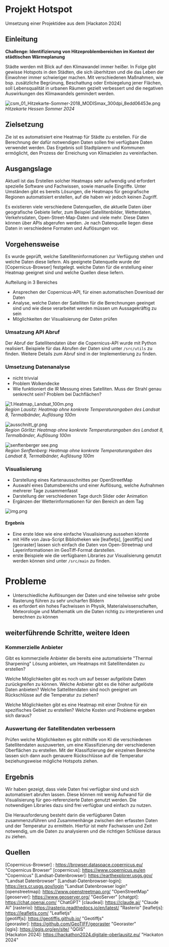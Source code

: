 # Projekt Hotspot

Umsetzung einer Projektidee aus dem [Hackaton 2024]

## Einleitung

**Challenge: Identifizierung von Hitzeproblembereichen im Kontext der städtischen Wärmeplanung**

Städte werden mit Blick auf den Klimawandel immer heißer. In Folge gibt gewisse Hotspots in den Städten, die sich überhitzen und die das Leben der Einwohner immer schwieriger machen. Mit verschiedenen Maßnahmen, wie bsp. zusätzliche Begrünung, Beschattung oder Entsiegelung jener Flächen, soll Lebensqualität in urbanen Räumen gezielt verbessert und die negativen Auswirkungen des Klimawandels gemindert werden.

![csm_01_Hitzekarte-Sommer-2018_MODISmax_300dpi_8edd06453e.png](img/csm_01_Hitzekarte-Sommer-2018_MODISmax_300dpi_8edd06453e.png)
*Hitzekarte Hessen Sommer 2024*




## Zielsetzung

Zie ist es automatisiert eine Heatmap für Städte zu erstellen. Für die Berechnung der dafür notwendigen Daten sollen frei verfügbare Daten verwendet werden.
Das Ergebnis soll Stadtplanern und Kommunen ermöglicht, den Prozess der Erreichung von Klimazielen zu vereinfachen. 


## Ausgangslage

Aktuell ist das Erstellen solcher Heatmaps sehr aufwendig und erfordert spezielle Software und Fachwissen, sowie manuelle Eingriffe. Unter Umständen gibt es bereits Lösungen, die Heatmaps für geografische Regionen automatisiert erstellen, auf die haben wir jedoch keinen Zugriff.

Es existieren viele verschiedene Datenquellen, die aktuelle Daten über geografische Gebiete liefer, zum Beispiel Satellitenbilder, Wetterdaten, Verkehrsdaten, Open-Street-Map-Daten und viele mehr. Diese Daten können über APIs abgerufen werden. Je nach Datenquelle liegen diese Daten in verschiedene Formaten und Auflösungen vor.


## Vorgehensweise

Es wurde geprüft, welche Satelliteninformationen zur Verfügung stehen und welche Daten diese liefern. Als geeignete Datenquelle wurde der [Copernicus-Browser] festgelegt.
welche Daten für die erstellung einer Heatmap geeignet sind und welche Quellen diese liefern. 

Aufteilung in 3 Bereiches
- Ansprechen der Copernicus-API, für einen automatischen Download der Daten
- Analyse, welche Daten der Satelliten für die Berechnungen geeinget sind und wie diese verarbeitet werden müssen um Aussagekräftig zu sein
- Möglichkeiten der Visualisierung der Daten prüfen



### Umsatzung API Abruf

Der Abruf der Satellitendaten über die Copernicus-API wurde mit Python realisiert. Beispiele für das Abrufen der Daten sind unter `/src/utils` zu finden. Weitere Details zum Abruf sind in der Implementierung zu finden.


### Umsetzung Datenanalyse

- nicht trivvial
- Problem Wolkendecke
- Wie funktioniert die IR Messung eines Satelliten. Muss der Strahl genau senkrecht sein? Problem bei Dachflächen?


![1.Heatmap_Landsat_100m.png](img/1.Heatmap_Landsat_100m.png)  
*Region Lausitz: Heatmap ohne konkrete Temperaturangaben des Landsat 8, Termalbänder, Auflösung 100m*

![ausschnitt_gr.png](img/ausschnitt_gr.png)  
*Region Görlitz: Heatmap ohne konkrete Temperaturangaben des Landsat 8, Termalbänder, Auflösung 100m*

![senftenberger see.png](img/senftenberger%20see.png)  
*Region Senftenberg: Heatmap ohne konkrete Temperaturangaben des Landsat 8, Termalbänder, Auflösung 100m*

###  Visualisierung

- Darstellung eines Kartenausschnittes per OpenStreetMap
- Auswahl eines Datumsbereichs und einer Auflösung, welche Aufnahmen mehrerer Tage zusammenfasst
- Darstellung der verschiedenen Tage durch Slider oder Animation
- Ergänzen der Wetterinformationen für den Bereich an dem Tag


![img.png](img/mockup.png)

#### Ergebnis 

- Eine erste Idee wie eine einfache Visualisierung aussehen könnte
- mit Hilfe von Java-Script Bibliotheken wie [leafletjs], [geotiffjs] und  [georaster] lassen sich einfach die Daten von Open-Streetmap und Layerinformationen im GeoTiff-Format darstellen.
- erste Beispiele wie die verfügbaren Libraries zur Visualisierung genutzt werden können sind unter `/src/main` zu finden.



# Probleme 

- Unterschiedliche Auflösungen der Daten und eine teilweise sehr grobe Rasterung führen zu sehr uncharfen Bildern 
- es erfordert ein hohes Fachwissen in Physik, Materialwissenschaften, Meteorologie und Mathematik um die Daten richtig zu interpretieren und berechnen zu können


## weiterführende Schritte, weitere Ideen

### Kommerzielle Anbieter
Gibt es kommerzielle Anbieter die bereits eine automatisierte "Thermal Sharpening" Lösung anbieten, um Heatmaps mit Satellitendaten zu erstellen? 

Welche Möglichkeiten gibt es noch um auf besser aufgelöste Daten zurückgreifen zu können. Welche Anbieter gibt es die höher aufgelöste Daten anbieten? Welche Sattelitendaten sind noch geeignet um Rückschlüsse auf die Temperatur zu ziehen?

Welche Möglichkeiten gibt es eine Heatmap mit einer Drohne für ein spezifisches Gebiet zu erstellen? Welche Kosten und Probleme ergeben sich daraus?


### Auswertung der Satellitendaten verbessern

Prüfen welche Möglichkeiten es gibt mithilfe von KI die verschiedenen Satellitendaten auszuwerten, um eine Klassifizierung der verschiedenen Oberflächen zu erstellen. Mit der Klassifizierung der einzelnen Bereiche lassen sich dann auch genauere Rückschlüsse auf die Temperatur beziehungsweise mögliche Hotspots ziehen.


## Ergebnis

Wir haben gezeigt, dass viele Daten frei verfügbar sind und sich automatisiert abrufen lassen. Diese können mit wenig Aufwand für die Visualisierung für geo-referenzierte Daten genutzt werden. Die notwendigen Libraries dazu sind frei verfügbar und einfach zu nutzen.

Die Herausforderung besteht darin die verfügbaren Daten zusammenzuführen und Zusammenhänge zwischen den erfassten Daten und der Temperatur zu ermitteln. Hierfür ist mehr Fachwissen und Zeit notwendig, um die Daten zu analysieren und die richtigen Schlüsse daraus zu ziehen.


## Quellen

[Copernicus-Browser] : https://browser.dataspace.copernicus.eu/ "Copernicus Browser"
[copernicus]: https://www.copernicus.eu/en "Copernicus"
[Landsat-Datenbrowser]: https://earthexplorer.usgs.gov/ "Landsat Datenbrowser"
[Landsat-Datenbrowser-login]: https://ers.cr.usgs.gov/login "Landsat Datenbrowser login"
[openstreetmap]: https://www.openstreetmap.org/ "OpenStreetMap"
[geoserver]: https://www.geoserver.org/ "GeoServer"
[chatgpt]: https://chat.openai.com/ "ChatGPT"
[claudeai]: https://claude.ai/ "Claude AI"
[rasterio]: https://rasterio.readthedocs.io/en/latest/ "Rasterio"
[leafletjs]: https://leafletjs.com/ "Leafletjs"  
[geotiffjs]: https://geotiffjs.github.io/ "Geotiffjs"  
[georaster]: https://github.com/GeoTIFF/georaster "Georaster"  
[qgis]: https://qgis.org/en/site/ "QGIS"  
[Hackaton 2024]: https://hackathon2024.digitale-oberlausitz.eu/ "Hackaton 2024"  


